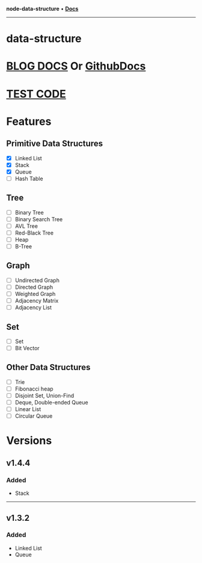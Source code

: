 **node-data-structure** • [**Docs**](modules.md)

***

# data-structure

# [BLOG DOCS](https://juny.blog/repository-markdown-viewer/data-structure/docs/index/README.md) Or [GithubDocs](https://github.com/jun-young1993/data-structure/tree/main/docs)

# [TEST CODE](https://github.com/jun-young1993/data-structure/tree/main/__test__)

# Features
## Primitive Data Structures
- [x] Linked List
- [x] Stack
- [x] Queue
- [ ] Hash Table
## Tree
- [ ] Binary Tree
- [ ] Binary Search Tree
- [ ] AVL Tree
- [ ] Red-Black Tree
- [ ] Heap
- [ ] B-Tree
## Graph
- [ ] Undirected Graph
- [ ] Directed Graph
- [ ] Weighted Graph
- [ ] Adjacency Matrix
- [ ] Adjacency List
## Set
- [ ] Set
- [ ] Bit Vector
## Other Data Structures
- [ ] Trie
- [ ] Fibonacci heap
- [ ] Disjoint Set, Union-Find
- [ ] Deque, Double-ended Queue
- [ ] Linear List
- [ ] Circular Queue

# Versions
## v1.4.4
### Added
- Stack
---
## v1.3.2
### Added
- Linked List
- Queue
